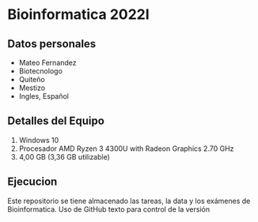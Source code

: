 
# Bioinformatica 2022I
## Datos personales
- Mateo Fernandez
- Biotecnologo
- Quiteño
- Mestizo
- Ingles, Español

## Detalles del Equipo
1. Windows 10
2. Procesador AMD Ryzen 3 4300U with Radeon Graphics 2.70 GHz
3. 4,00 GB (3,36 GB utilizable)

##  Ejecucion 
Este repositorio se tiene almacenado las tareas, la data y los exámenes de Bioinformatica.
Uso de GitHub texto para control de la versión

